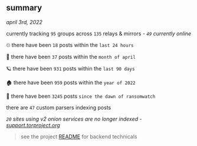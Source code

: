 
## summary
_april 3rd, 2022_

currently tracking `95` groups across `135` relays & mirrors - _`49` currently online_

⏲ there have been `18` posts within the `last 24 hours`

🦈 there have been `37` posts within the `month of april`

🪐 there have been `931` posts within the `last 90 days`

🏚 there have been `959` posts within the `year of 2022`

🦕 there have been `3245` posts `since the dawn of ransomwatch`

there are `47` custom parsers indexing posts

_`20` sites using v2 onion services are no longer indexed - [support.torproject.org](https://support.torproject.org/onionservices/v2-deprecation/)_

> see the project [README](https://github.com/thetanz/ransomwatch#ransomwatch--) for backend technicals
